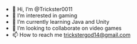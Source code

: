 - 👋 Hi, I’m @Trickster0011
- 👀 I’m interested in gaming
- 🌱 I’m currently learning Java and Unity
- 💞️ I’m looking to collaborate on video games
- 📫 How to reach me trickstergod14@gmail.com

<!---
Trickster0011/Trickster0011 is a ✨ special ✨ repository because its `README.md` (this file) appears on your GitHub profile.
You can click the Preview link to take a look at your changes.
--->
